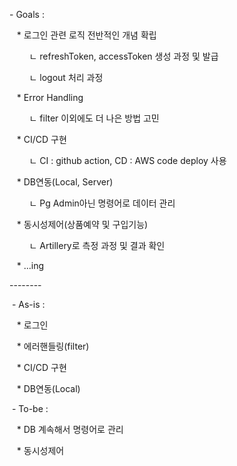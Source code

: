 <p>- Goals :&nbsp;</p>
<p>&nbsp; &nbsp;* 로그인 관련 로직 전반적인 개념 확립</p>
<p>&nbsp; &nbsp; &nbsp; &nbsp;&nbsp;ㄴ refreshToken, accessToken 생성 과정 및 발급</p>
<p>&nbsp; &nbsp; &nbsp; &nbsp;&nbsp;ㄴ logout 처리 과정</p>
<p>&nbsp; &nbsp;* Error Handling&nbsp;</p>
<p>&nbsp; &nbsp; &nbsp; &nbsp;&nbsp;ㄴ filter 이외에도 더 나은 방법 고민</p>
<p>&nbsp; &nbsp;* CI/CD 구현</p>
<p>&nbsp; &nbsp; &nbsp; &nbsp;&nbsp;ㄴ CI : github action, CD : AWS code deploy 사용</p>
<p>&nbsp; &nbsp;* DB연동(Local, Server) </p>
<p>&nbsp; &nbsp; &nbsp; &nbsp;&nbsp;ㄴ Pg Admin아닌 명령어로 데이터 관리</p>
<p>&nbsp; &nbsp;* 동시성제어(상품예약 및 구입기능) </p>
<p>&nbsp; &nbsp; &nbsp; &nbsp;&nbsp;ㄴ Artillery로 측정 과정 및 결과 확인</p>
<p>&nbsp; &nbsp;* ...ing&nbsp;</p>
<p></p>
--------
<p></p>
<p>&nbsp;- As-is :&nbsp;</p>
<p>&nbsp; &nbsp;* 로그인</p>
<p>&nbsp; &nbsp;* 에러핸들링(filter)</p>
<p>&nbsp; &nbsp;* CI/CD 구현</p>
<p>&nbsp; &nbsp;* DB연동(Local)</p>
<p>&nbsp;- To-be :&nbsp;</p>
<p>&nbsp; &nbsp;* DB 계속해서 명령어로 관리</p>
<p>&nbsp; &nbsp;* 동시성제어</p>
